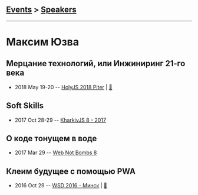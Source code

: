 ## [Events](../README.md) > [Speakers](../speakers.md)
---

# Максим Юзва

## Мерцание технологий, или Инжиниринг 21-го века
- 2018 May 19-20 -- [HolyJS 2018 Piter](https://youtu.be/MzTng78DCm4)  | [:notebook:](https://assets.ctfassets.net/nn534z2fqr9f/3t7RLg6CIg0w8k6myekMwu/8a9832d378568ebe478c6c8b9b6ed084/Yuzva_technology_flashing_.pdf)  
## Soft Skills
- 2017 Oct 28-29 -- [KharkivJS 8 - 2017](https://www.youtube.com/watch?v=KB50Idc9ags)    
## О коде тонущем в воде
- 2017 Mar 29 -- [Web Not Bombs 8](https://www.youtube.com/watch?v=S1dPWBt5IFc)    
## Клеим будущее с помощью PWA
- 2016 Oct 29 -- [WSD 2016 - Минск](https://www.youtube.com/watch?v=q8RID9nFWNM)  | [:notebook:](https://wsd.events/2016/10/29/pres/pwa-future.pdf)  
